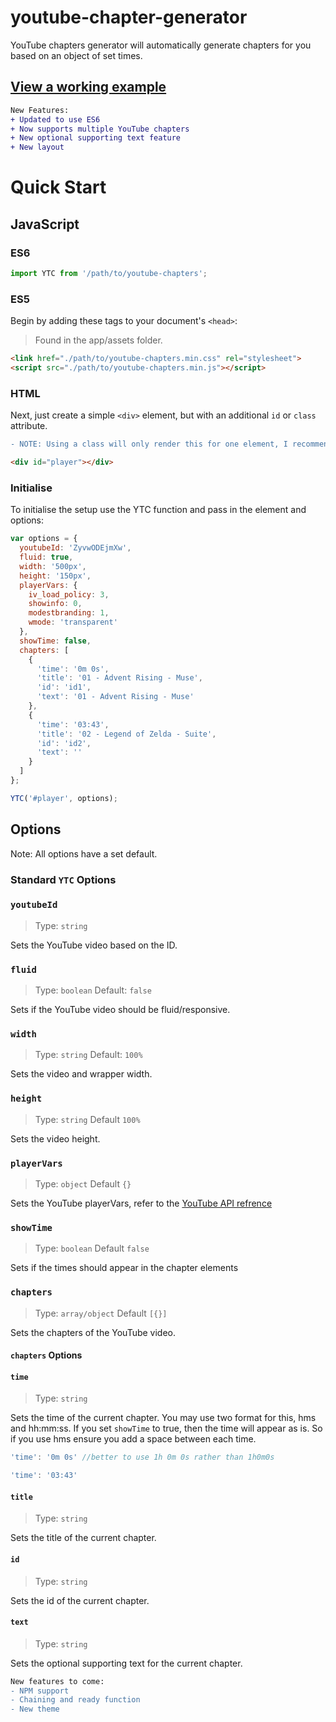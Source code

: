 # youtube-chapter-generator 
YouTube chapters generator will automatically generate chapters for you based on an object of set times.

## [View a working example](https://run.plnkr.co/DtBNWzAIAlFH775w/)

```diff
New Features:
+ Updated to use ES6
+ Now supports multiple YouTube chapters
+ New optional supporting text feature
+ New layout
```

# Quick Start

## JavaScript

### ES6

```js
import YTC from '/path/to/youtube-chapters';
```

### ES5

Begin by adding these tags to your document's `<head>`:

> Found in the app/assets folder.

```html
<link href="./path/to/youtube-chapters.min.css" rel="stylesheet">
<script src="./path/to/youtube-chapters.min.js"></script>
```

### HTML

Next, just create a simple `<div>` element, but with an additional `id` or `class` attribute. 

```diff
- NOTE: Using a class will only render this for one element, I recommend you use `id` every time.
```

```html
<div id="player"></div>
```

### Initialise

To initialise the setup use the YTC function and pass in the element and options:

```js
var options = {
  youtubeId: 'ZyvwODEjmXw',
  fluid: true,
  width: '500px',
  height: '150px',
  playerVars: {
    iv_load_policy: 3,
    showinfo: 0,
    modestbranding: 1,
    wmode: 'transparent'
  },
  showTime: false,
  chapters: [
    {
      'time': '0m 0s',
      'title': '01 - Advent Rising - Muse',
      'id': 'id1',
      'text': '01 - Advent Rising - Muse'
    },
    {
      'time': '03:43',
      'title': '02 - Legend of Zelda - Suite',
      'id': 'id2',
      'text': ''
    }
  ]
};

YTC('#player', options);
```

## Options

Note: All options have a set default.

### Standard `YTC` Options

### `youtubeId`

> Type: `string`

Sets the YouTube video based on the ID.

### `fluid`

> Type: `boolean` Default: `false`

Sets if the YouTube video should be fluid/responsive.

### `width`

> Type: `string` Default: `100%`

Sets the video and wrapper width.

### `height`

> Type: `string` Default `100%`

Sets the video height.

### `playerVars`

> Type: `object` Default `{}`

Sets the YouTube playerVars, refer to the [YouTube API refrence](https://developers.google.com/youtube/iframe_api_reference)

### `showTime`

> Type: `boolean` Default `false`

Sets if the times should appear in the chapter elements

### `chapters`

> Type: `array/object` Default `[{}]`

Sets the chapters of the YouTube video.

#### `chapters` Options

#### `time`

> Type: `string`

Sets the time of the current chapter. You may use two format for this, hms and hh:mm:ss. If you set `showTime` to true, then the time will appear as is. So if you use hms ensure you add a space between each time.

```js
'time': '0m 0s' //better to use 1h 0m 0s rather than 1h0m0s

'time': '03:43'
```

#### `title`

> Type: `string`  

Sets the title of the current chapter.

#### `id`

> Type: `string` 

Sets the id of the current chapter.

#### `text`

> Type: `string` 

Sets the optional supporting text for the current chapter.

```diff
New features to come:
- NPM support
- Chaining and ready function
- New theme
```
